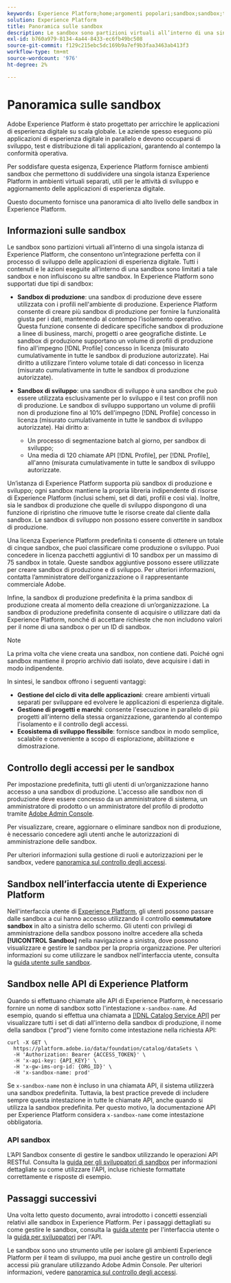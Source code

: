 ```yaml
---
keywords: Experience Platform;home;argomenti popolari;sandbox;sandbox;test;Test;;home;popular topic;sandbox;Sandbox;testing;Testing
solution: Experience Platform
title: Panoramica sulle sandbox
description: Le sandbox sono partizioni virtuali all’interno di una singola istanza di Experience Platform, che consentono un’integrazione perfetta con il processo di sviluppo delle applicazioni di esperienza digitale.
exl-id: b760a979-8134-4a44-8433-ec6fb49bc508
source-git-commit: f129c215ebc5dc169b9a7ef9b3faa3463ab413f3
workflow-type: tm+mt
source-wordcount: '976'
ht-degree: 2%

---
```


# Panoramica sulle sandbox

Adobe Experience Platform è stato progettato per arricchire le applicazioni di esperienza digitale su scala globale. Le aziende spesso eseguono più applicazioni di esperienza digitale in parallelo e devono occuparsi di sviluppo, test e distribuzione di tali applicazioni, garantendo al contempo la conformità operativa.

Per soddisfare questa esigenza, Experience Platform fornisce ambienti sandbox che permettono di suddividere una singola istanza Experience Platform in ambienti virtuali separati, utili per le attività di sviluppo e aggiornamento delle applicazioni di esperienza digitale.

Questo documento fornisce una panoramica di alto livello delle sandbox in Experience Platform.

## Informazioni sulle sandbox

Le sandbox sono partizioni virtuali all’interno di una singola istanza di Experience Platform, che consentono un’integrazione perfetta con il processo di sviluppo delle applicazioni di esperienza digitale. Tutti i contenuti e le azioni eseguite all’interno di una sandbox sono limitati a tale sandbox e non influiscono su altre sandbox. In Experience Platform sono supportati due tipi di sandbox:

* **Sandbox di produzione**: una sandbox di produzione deve essere utilizzata con i profili nell&#39;ambiente di produzione. Experience Platform consente di creare più sandbox di produzione per fornire la funzionalità giusta per i dati, mantenendo al contempo l’isolamento operativo. Questa funzione consente di dedicare specifiche sandbox di produzione a linee di business, marchi, progetti o aree geografiche distinte. Le sandbox di produzione supportano un volume di profili di produzione fino all&#39;impegno [!DNL Profile] concesso in licenza (misurato cumulativamente in tutte le sandbox di produzione autorizzate). Hai diritto a utilizzare l’intero volume totale di dati concesso in licenza (misurato cumulativamente in tutte le sandbox di produzione autorizzate).

* **Sandbox di sviluppo**: una sandbox di sviluppo è una sandbox che può essere utilizzata esclusivamente per lo sviluppo e il test con profili non di produzione. Le sandbox di sviluppo supportano un volume di profili non di produzione fino al 10% dell&#39;impegno [!DNL Profile] concesso in licenza (misurato cumulativamente in tutte le sandbox di sviluppo autorizzate). Hai diritto a:
   * Un processo di segmentazione batch al giorno, per sandbox di sviluppo;
   * Una media di 120 chiamate API [!DNL Profile], per [!DNL Profile], all&#39;anno (misurata cumulativamente in tutte le sandbox di sviluppo autorizzate.

Un’istanza di Experience Platform supporta più sandbox di produzione e sviluppo; ogni sandbox mantiene la propria libreria indipendente di risorse di Experience Platform (inclusi schemi, set di dati, profili e così via). Inoltre, sia le sandbox di produzione che quelle di sviluppo dispongono di una funzione di ripristino che rimuove tutte le risorse create dal cliente dalla sandbox. Le sandbox di sviluppo non possono essere convertite in sandbox di produzione.

Una licenza Experience Platform predefinita ti consente di ottenere un totale di cinque sandbox, che puoi classificare come produzione o sviluppo. Puoi concedere in licenza pacchetti aggiuntivi di 10 sandbox per un massimo di 75 sandbox in totale. Queste sandbox aggiuntive possono essere utilizzate per creare sandbox di produzione e di sviluppo. Per ulteriori informazioni, contatta l’amministratore dell’organizzazione o il rappresentante commerciale Adobe.

Infine, la sandbox di produzione predefinita è la prima sandbox di produzione creata al momento della creazione di un’organizzazione. La sandbox di produzione predefinita consente di acquisire o utilizzare dati da Experience Platform, nonché di accettare richieste che non includono valori per il nome di una sandbox o per un ID di sandbox.

>[!NOTE]
>
>La prima volta che viene creata una sandbox, non contiene dati. Poiché ogni sandbox mantiene il proprio archivio dati isolato, deve acquisire i dati in modo indipendente.

In sintesi, le sandbox offrono i seguenti vantaggi:

* **Gestione del ciclo di vita delle applicazioni**: creare ambienti virtuali separati per sviluppare ed evolvere le applicazioni di esperienza digitale.
* **Gestione di progetti e marchi**: consente l&#39;esecuzione in parallelo di più progetti all&#39;interno della stessa organizzazione, garantendo al contempo l&#39;isolamento e il controllo degli accessi.
* **Ecosistema di sviluppo flessibile**: fornisce sandbox in modo semplice, scalabile e conveniente a scopo di esplorazione, abilitazione e dimostrazione.

## Controllo degli accessi per le sandbox

Per impostazione predefinita, tutti gli utenti di un’organizzazione hanno accesso a una sandbox di produzione. L&#39;accesso alle sandbox non di produzione deve essere concesso da un amministratore di sistema, un amministratore di prodotto o un amministratore del profilo di prodotto tramite [Adobe Admin Console](https://adminconsole.adobe.com).

Per visualizzare, creare, aggiornare o eliminare sandbox non di produzione, è necessario concedere agli utenti anche le autorizzazioni di amministrazione delle sandbox.

Per ulteriori informazioni sulla gestione di ruoli e autorizzazioni per le sandbox, vedere [panoramica sul controllo degli accessi](../access-control/home.md).

## Sandbox nell’interfaccia utente di Experience Platform

Nell&#39;interfaccia utente di [Experience Platform](https://platform.adobe.com), gli utenti possono passare dalle sandbox a cui hanno accesso utilizzando il controllo **commutatore sandbox** in alto a sinistra dello schermo.  Gli utenti con privilegi di amministrazione della sandbox possono inoltre accedere alla scheda **[!UICONTROL Sandbox]** nella navigazione a sinistra, dove possono visualizzare e gestire le sandbox per la propria organizzazione. Per ulteriori informazioni su come utilizzare le sandbox nell&#39;interfaccia utente, consulta la [guida utente sulle sandbox](ui/overview.md).

## Sandbox nelle API di Experience Platform

Quando si effettuano chiamate alle API di Experience Platform, è necessario fornire un nome di sandbox sotto l&#39;intestazione `x-sandbox-name`. Ad esempio, quando si effettua una chiamata a [[!DNL Catalog Service API]](https://www.adobe.io/experience-platform-apis/references/catalog/) per visualizzare tutti i set di dati all&#39;interno della sandbox di produzione, il nome della sandbox (&quot;prod&quot;) viene fornito come intestazione nella richiesta API:

```shell
curl -X GET \
  https://platform.adobe.io/data/foundation/catalog/dataSets \
  -H 'Authorization: Bearer {ACCESS_TOKEN}' \
  -H 'x-api-key: {API_KEY}' \
  -H 'x-gw-ims-org-id: {ORG_ID}' \
  -H 'x-sandbox-name: prod'
```

Se `x-sandbox-name` non è incluso in una chiamata API, il sistema utilizzerà una sandbox predefinita. Tuttavia, la best practice prevede di includere sempre questa intestazione in tutte le chiamate API, anche quando si utilizza la sandbox predefinita. Per questo motivo, la documentazione API per Experience Platform considera `x-sandbox-name` come intestazione obbligatoria.

### API sandbox

L’API Sandbox consente di gestire le sandbox utilizzando le operazioni API RESTful. Consulta la [guida per gli sviluppatori di sandbox](api/overview.md) per informazioni dettagliate su come utilizzare l&#39;API, incluse richieste formattate correttamente e risposte di esempio.

## Passaggi successivi

Una volta letto questo documento, avrai introdotto i concetti essenziali relativi alle sandbox in Experience Platform. Per i passaggi dettagliati su come gestire le sandbox, consulta la [guida utente](ui/overview.md) per l&#39;interfaccia utente o la [guida per sviluppatori](./api/getting-started.md) per l&#39;API.

Le sandbox sono uno strumento utile per isolare gli ambienti Experience Platform per il team di sviluppo, ma puoi anche gestire un controllo degli accessi più granulare utilizzando Adobe Admin Console. Per ulteriori informazioni, vedere [panoramica sul controllo degli accessi](../access-control/home.md).

